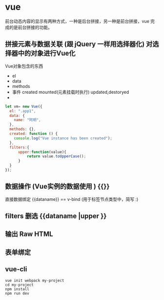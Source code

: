 # vue
前台动态内容的显示有两种方式，一种是后台拼接，另一种是前台拼接，vue 完成的是前台拼接的功能。

## 拼接元素与数据关联 (跟 jQuery 一样用选择器化) 对选择器中的对象进行Vue化

Vue对象包含的东西

- el
- data
- methods
- 事件 created mounted(元素挂载时执行) updated,destoryed
- 


``` js
let vm= new Vue({
  el: ".app1",
  data: {
    name: "阿明",
  },
  methods: {},
  created: function () {
    console.log("Vue instance has been created");
  },
  filters:{
	  upper:function(value){
		  return value.toUpperCase();
	  }
  }
});

```
## 数据操作 (Vue实例的数据使用 )  {{}}
直接数据绑定  {{dataname}}  ==  v-bind (用于标签节点类型中，简写 :) 

## filters 删选  {{dataname |upper }}
## 输出 Raw HTML
## 表单绑定

## vue-cli
``` shell
vue init webpack my-project
cd my-project
npm install
npm run dev
```
